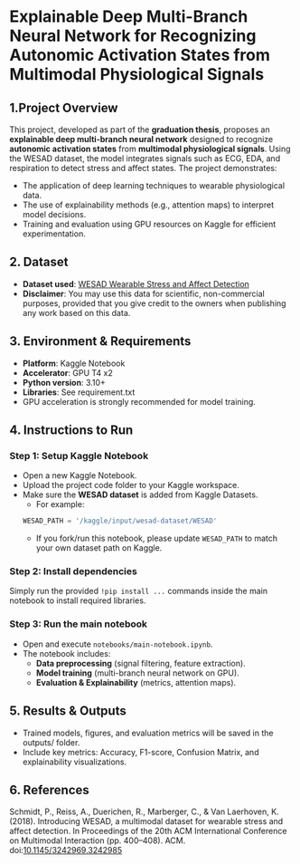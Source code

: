 # Explainable Deep Multi-Branch Neural Network for Recognizing Autonomic Activation States from Multimodal Physiological Signals
## 1.Project Overview
This project, developed as part of the **graduation thesis**, proposes an **explainable deep multi-branch neural network** designed to recognize **autonomic activation states** from **multimodal physiological signals**. Using the WESAD dataset, the model integrates signals such as ECG, EDA, and respiration to detect stress and affect states. 
The project demonstrates:
- The application of deep learning techniques to wearable physiological data.
- The use of explainability methods (e.g., attention maps) to interpret model decisions.
- Training and evaluation using GPU resources on Kaggle for efficient experimentation.
## 2. Dataset
- **Dataset used**: [WESAD Wearable Stress and Affect Detection](https://ubi29.informatik.uni-siegen.de/usi/data_wesad.html) 
- **Disclaimer**: You may use this data for scientific, non-commercial purposes, provided that you give credit to the owners when publishing any work based on this data.
## 3. Environment & Requirements
- **Platform**: Kaggle Notebook
- **Accelerator**: GPU T4 x2
- **Python version**: 3.10+
- **Libraries**: See requirement.txt
- GPU acceleration is strongly recommended for model training.
## 4. Instructions to Run 
### Step 1: Setup Kaggle Notebook
- Open a new Kaggle Notebook.
- Upload the project code folder to your Kaggle workspace.
- Make sure the **WESAD dataset** is added from Kaggle Datasets.
  - For example:
  ```python
  WESAD_PATH = '/kaggle/input/wesad-dataset/WESAD'
  ```
  - If you fork/run this notebook, please update `WESAD_PATH` to match your own dataset path on Kaggle.
### Step 2: Install dependencies
Simply run the provided `!pip install ...` commands inside the main notebook to install required libraries.
### Step 3: Run the main notebook
- Open and execute `notebooks/main-notebook.ipynb`.
- The notebook includes:
  - **Data preprocessing** (signal filtering, feature extraction).
  - **Model training** (multi-branch neural network on GPU).
  - **Evaluation & Explainability** (metrics, attention maps).
## 5. Results & Outputs
- Trained models, figures, and evaluation metrics will be saved in the outputs/ folder.
- Include key metrics: Accuracy, F1-score, Confusion Matrix, and explainability visualizations.
## 6. References
Schmidt, P., Reiss, A., Duerichen, R., Marberger, C., & Van Laerhoven, K. (2018). Introducing WESAD, a multimodal dataset for wearable stress and affect detection. In Proceedings of the 20th ACM International Conference on Multimodal Interaction (pp. 400–408). ACM. doi:[10.1145/3242969.3242985](https://doi.org/10.1145/3242969.3242985)
